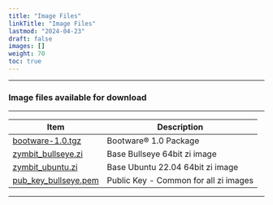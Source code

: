 ```yaml
---
title: "Image Files"
linkTitle: "Image Files" 
lastmod: "2024-04-23"
draft: false
images: []
weight: 70
toc: true
---
```


-----
### Image files available for download

-----

| Item | Description | 
|------|--------------------------|
| [bootware-1.0.tgz](https://bootware.s3.amazonaws.com/bootware-1.0.tgz) | Bootware® 1.0 Package |
| [zymbit_bullseye.zi](https://bootware.s3.amazonaws.com/zymbit_bullseye.zi) | Base Bullseye 64bit zi image |
| [zymbit_ubuntu.zi](https://bootware.s3.amazonaws.com/zymbit_ubuntu.zi) | Base Ubuntu 22.04 64bit zi image |
| [pub_key_bullseye.pem](https://bootware.s3.amazonaws.com/pub_key.pem) | Public Key - Common for all zi images |


-----


